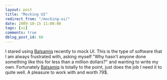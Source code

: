 ```yaml
---
layout: post
title: "Mocking UI"
redirect_from: "/mocking-ui/"
date: 2009-10-15 11:00:00
tags: [ui]
comments: true
dblog_post_id: 60
---
```

I stared using [Balsamiq](http://www.balsamiq.com/) recently to mock UI. This is the type of software that I am always frustrated with, asking myself "Why hasn't anyone done something like this for less than a million dollars?" and wanting to write my own. Fortunately [Balsamiq](http://www.balsamiq.com/) is totally to the point, just does the job I need it to quite well. A pleasure to work with and worth 79$.
